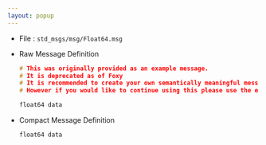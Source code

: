 ```yaml
---
layout: popup
---
```


- File : `std_msgs/msg/Float64.msg`
- Raw Message Definition

  ```c
  # This was originally provided as an example message.
  # It is deprecated as of Foxy
  # It is recommended to create your own semantically meaningful message.
  # However if you would like to continue using this please use the equivalent in example_msgs.

  float64 data
  ```

- Compact Message Definition

  ```c
  float64 data
  ```

